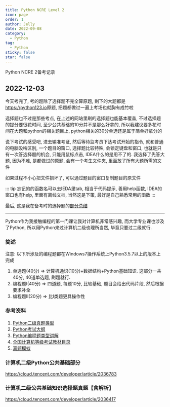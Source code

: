 ```yaml
---
title: Python NCRE Level 2
icon: page
order: 1
author: Jelly
date: 2022-09-08
category:
  - Python
tag:
  - Python
sticky: false
star: false
---
```


Python NCRE 2备考记录

<!-- more -->

## 2022-12-03
今天考完了, 考的题除了选择题不完全算原题, 剩下的大题都是<https://python123.io>原题, 把题都做过一遍上考场也就胸有成竹啦

选择题也不过是那些考点, 在上述的网站里刷的选择题也能基本覆盖, 不过选择题的提分要很花时间, 至少公共基础的10分并不是那么好拿的, 所以我建议要多花时间在大题和python的相关题目上, python相关的30分单选还是属于简单好拿分的

说下考试的感受吧, 进去输准考证, 然后等待监考员下达考试开始的指令, 就和普通的电脑没啥区别, 一个题目的窗口, 选择题比较特殊, 会锁定键盘和窗口, 也就是只有一次答选择题的机会, 只能用鼠标点击, IDEA什么的是用不了的. 我选择了先答大题, 因为不难, 是都做过的原题, 会有一个考生文件夹, 里面放了所有大题所需的文件

如果过程不小心把文件损坏了, 可以通过题目的窗口复制题目的原文件

::: tip
忘记的的函数名可以去IEDA里tab, 相当于代码提示, 善用help函数, IDEA的窗口也有help, 里面有离线文档, 当然这是下策, 最好是自己熟悉常用的函数
:::

最后, 这是我在备考时的选择题的[部分总结](/other/ncre-level2-note.md)

---

Python作为我接触编程的第一门课让我对计算机非常感兴趣, 而大学专业课也涉及了Python, 所以用Python来过计算机二级也理所当然, 毕竟只要过二级就行.

### 简述
注意: 以下所涉及的编程题都在Windows7操作系统上Python3.5.7以上的版本上完成
1. 单选题(40分) => 计算机通识(10分)+数据结构+Python基础知识. 这部分一共40分, 40道单选题, 刷题就行.
2. 编程题Ⅰ(40分) => 四道题, 每题10分, 比较基础, 题目会给出代码片段, 然后根据要求补全
3. 编程题Ⅱ(20分) => 比Ⅰ类题更具操作性

### 参考资料
1. [Python二级真题类型](https://blog.csdn.net/weixin_53466908/article/details/124930910)
2. [Python考试大纲](https://ncre.neea.edu.cn/html1/report/21124/245-1.htm)
3. [Python编程题类型讲解](https://www.zhihu.com/question/281129975/answer/1690998720)
4. [全国计算机等级考试教材目录](https://ncre.neea.edu.cn/html1/report/22031/1703-1.htm)
5. [真题模拟](https://python123.io/)

### 计算机二级Python公共基础部分
https://cloud.tencent.com/developer/article/2036783

### 计算机二级公共基础知识选择题真题【含解析】
https://cloud.tencent.com/developer/article/2036417


